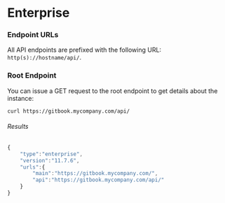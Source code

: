 # Enterprise

### Endpoint URLs

All API endpoints are prefixed with the following URL: `http(s)://hostname/api/`.


### Root Endpoint

You can issue a GET request to the root endpoint to get details about the instance:

```
curl https://gitbook.mycompany.com/api/
```

###### Results

```js
{
    "type":"enterprise",
    "version":"11.7.6",
    "urls":{
        "main":"https://gitbook.mycompany.com/",
        "api":"https://gitbook.mycompany.com/api/"
    }
}
```